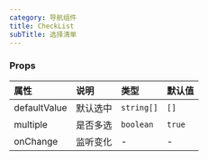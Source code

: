 ```yaml
---
category: 导航组件
title: CheckList
subTitle: 选择清单
---
```


### Props

| 属性 | 说明 | 类型 | 默认值 |
| :-  | :- | :- | :- |
| defaultValue | 默认选中 |  `string[]` | `[]` |
| multiple | 是否多选 | `boolean` | `true` |
| onChange | 监听变化 | - | - |